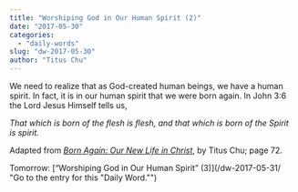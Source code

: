 ```yaml
---
title: "Worshiping God in Our Human Spirit (2)"
date: "2017-05-30"
categories: 
  - "daily-words"
slug: "dw-2017-05-30"
author: "Titus Chu"
---
```


We need to realize that as God-created human beings, we have a human spirit. In fact, it is in our human spirit that we were born again. In John 3:6 the Lord Jesus Himself tells us,

_That which is born of the flesh is flesh, and that which is born of the Spirit is spirit._

Adapted from _[Born Again: Our New Life in Christ](/book-born-again/ "Go to the listing for this book.")_, by Titus Chu; page 72.

Tomorrow: [“Worshiping God in Our Human Spirit” (3)](/dw-2017-05-31/ "Go to the entry for this "Daily Word."")
